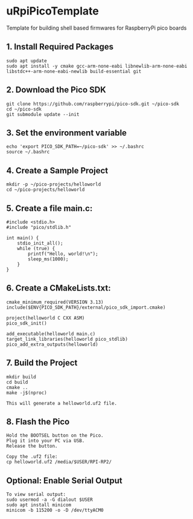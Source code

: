 # uRpiPicoTemplate

Template for building shell based firmwares for RaspberryPi pico boards

## 1. Install Required Packages

    sudo apt update
    sudo apt install -y cmake gcc-arm-none-eabi libnewlib-arm-none-eabi libstdc++-arm-none-eabi-newlib build-essential git

## 2. Download the Pico SDK

    git clone https://github.com/raspberrypi/pico-sdk.git ~/pico-sdk
    cd ~/pico-sdk
    git submodule update --init

## 3. Set the environment variable

    echo 'export PICO_SDK_PATH=~/pico-sdk' >> ~/.bashrc
    source ~/.bashrc

## 4. Create a Sample Project

    mkdir -p ~/pico-projects/helloworld
    cd ~/pico-projects/helloworld


## 5. Create a file main.c:

    #include <stdio.h>
    #include "pico/stdlib.h"

    int main() {
        stdio_init_all();
        while (true) {
            printf("Hello, world!\n");
            sleep_ms(1000);
        }
    }

## 6. Create a CMakeLists.txt:

    cmake_minimum_required(VERSION 3.13)
    include($ENV{PICO_SDK_PATH}/external/pico_sdk_import.cmake)

    project(helloworld C CXX ASM)
    pico_sdk_init()

    add_executable(helloworld main.c)
    target_link_libraries(helloworld pico_stdlib)
    pico_add_extra_outputs(helloworld)

## 7. Build the Project

    mkdir build
    cd build
    cmake ..
    make -j$(nproc)

    This will generate a helloworld.uf2 file.

## 8. Flash the Pico

    Hold the BOOTSEL button on the Pico.
    Plug it into your PC via USB.
    Release the button.

    Copy the .uf2 file:
    cp helloworld.uf2 /media/$USER/RPI-RP2/


## Optional: Enable Serial Output

    To view serial output:
    sudo usermod -a -G dialout $USER
    sudo apt install minicom
    minicom -b 115200 -o -D /dev/ttyACM0
